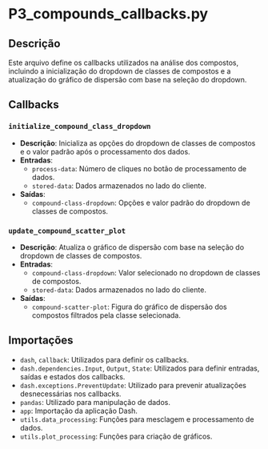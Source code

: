 # P3_compounds_callbacks.py

## Descrição
Este arquivo define os callbacks utilizados na análise dos compostos, incluindo a inicialização do dropdown de classes de compostos e a atualização do gráfico de dispersão com base na seleção do dropdown.

## Callbacks

### `initialize_compound_class_dropdown`
- **Descrição**: Inicializa as opções do dropdown de classes de compostos e o valor padrão após o processamento dos dados.
- **Entradas**:
  - `process-data`: Número de cliques no botão de processamento de dados.
  - `stored-data`: Dados armazenados no lado do cliente.
- **Saídas**:
  - `compound-class-dropdown`: Opções e valor padrão do dropdown de classes de compostos.

### `update_compound_scatter_plot`
- **Descrição**: Atualiza o gráfico de dispersão com base na seleção do dropdown de classes de compostos.
- **Entradas**:
  - `compound-class-dropdown`: Valor selecionado no dropdown de classes de compostos.
  - `stored-data`: Dados armazenados no lado do cliente.
- **Saídas**:
  - `compound-scatter-plot`: Figura do gráfico de dispersão dos compostos filtrados pela classe selecionada.

## Importações
- `dash`, `callback`: Utilizados para definir os callbacks.
- `dash.dependencies.Input`, `Output`, `State`: Utilizados para definir entradas, saídas e estados dos callbacks.
- `dash.exceptions.PreventUpdate`: Utilizado para prevenir atualizações desnecessárias nos callbacks.
- `pandas`: Utilizado para manipulação de dados.
- `app`: Importação da aplicação Dash.
- `utils.data_processing`: Funções para mesclagem e processamento de dados.
- `utils.plot_processing`: Funções para criação de gráficos.
